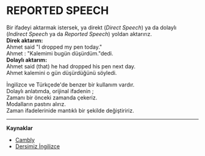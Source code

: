 # REPORTED SPEECH

Bir ifadeyi aktarmak istersek, ya direkt (_Direct Speech_) ya da dolaylı (_Indirect Speech_ ya da _Reported Speech_) yoldan aktarırız.  
**Direk aktarım:**  
Ahmet said "I dropped my pen today."  
Ahmet : "Kalemimi bugün düşürdüm."dedi.  
**Dolaylı aktarım:**  
Ahmet said (that) he had dropped his pen next day.  
Ahmet kalemini o gün düşürdüğünü söyledi. 

İngilizce ve Türkçede'de benzer bir kullanım vardır.  
Dolaylı anlatımda, orijinal ifadenin ;  
Zamanı bir önceki zamanda çekeriz.   
Modalların pastını alırız.   
Zaman ifadelerinide mantıklı bir şekilde değiştiririz.




---
**Kaynaklar**    
* [Cambly](https://blog.cambly.com/tr/reported-speech/)
* [Dersimiz İngilizce](https://dersimizingilizce.com/ingilizce-reported-speech-ingilizce-dolayli-anlatim.html) 